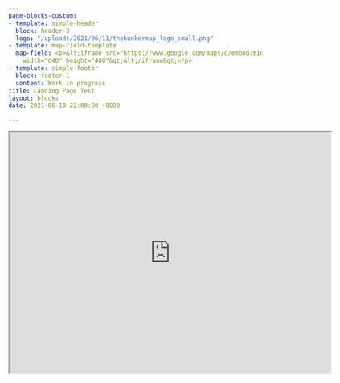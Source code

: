 ```yaml
---
page-blocks-custom:
- template: simple-header
  block: header-3
  logo: "/uploads/2021/06/11/thebunkermap_logo_small.png"
- template: map-field-template
  map-field: <p>&lt;iframe src="https://www.google.com/maps/d/embed?mid=1QYGsiVQbqc1EShkHCZKout43QDP10q4F"
    width="640" height="480"&gt;&lt;/iframe&gt;</p>
- template: simple-footer
  block: footer-1
  content: Work in progress
title: Landing Page Test
layout: blocks
date: 2021-06-10 22:00:00 +0000

---
```

<iframe src="https://www.google.com/maps/d/embed?mid=1QYGsiVQbqc1EShkHCZKout43QDP10q4F" width="640" height="480"></iframe>